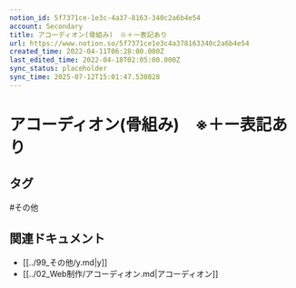 ```yaml
---
notion_id: 5f7371ce-1e3c-4a37-8163-340c2a6b4e54
account: Secondary
title: アコーディオン(骨組み)　※＋ー表記あり
url: https://www.notion.so/5f7371ce1e3c4a378163340c2a6b4e54
created_time: 2022-04-11T06:28:00.000Z
last_edited_time: 2022-04-18T02:05:00.000Z
sync_status: placeholder
sync_time: 2025-07-12T15:01:47.530828
---
```

# アコーディオン(骨組み)　※＋ー表記あり


## タグ

#その他 

## 関連ドキュメント

- [[../99_その他/y.md|y]]
- [[../02_Web制作/アコーディオン.md|アコーディオン]]
